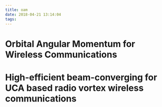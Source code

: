 ```yaml
---
title: oam
date: 2018-04-21 13:14:04
tags:
---
```

# Orbital Angular Momentum for Wireless Communications

# High-efficient beam-converging for UCA based radio vortex wireless communications

